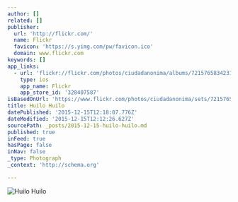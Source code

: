 ```yaml
---
author: []
related: []
publisher:
  url: 'http://flickr.com/'
  name: Flickr
  favicon: 'https://s.yimg.com/pw/favicon.ico'
  domain: www.flickr.com
keywords: []
app_links:
  - url: 'flickr://flickr.com/photos/ciudadanonima/albums/72157658342316712'
    type: ios
    app_name: Flickr
    app_store_id: '328407587'
isBasedOnUrl: 'https://www.flickr.com/photos/ciudadanonima/sets/72157658342316712/'
title: Huilo Huilo
datePublished: '2015-12-15T12:18:07.776Z'
dateModified: '2015-12-15T12:12:26.627Z'
sourcePath: _posts/2015-12-15-huilo-huilo.md
published: true
inFeed: true
hasPage: false
inNav: false
_type: Photograph
_context: 'http://schema.org'

---
```

![Huilo Huilo](https://c2.staticflickr.com/6/5817/21254290165_6df4f21b3c_b.jpg)